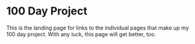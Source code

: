 # 100 Day Project

This is the landing page for links to the individual pages that make up my 100 day project. With any luck, this page will get better, too.
